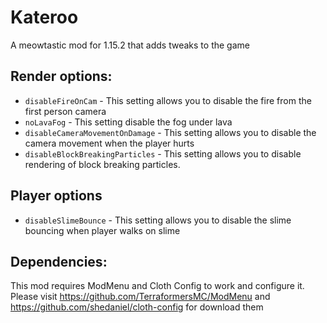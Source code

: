# Kateroo
A meowtastic mod for 1.15.2 that adds tweaks to the game

## Render options:

- ``disableFireOnCam`` - This setting allows you to disable the fire from the first person camera
- ``noLavaFog`` - This setting disable the fog under lava
- ``disableCameraMovementOnDamage`` - This setting allows you to disable the camera movement when the player hurts
- ``disableBlockBreakingParticles`` - This setting allows you to disable rendering of block breaking particles.

## Player options

- ``disableSlimeBounce`` - This setting allows you to disable the slime bouncing when player walks on slime

## Dependencies:

This mod requires ModMenu and Cloth Config to work and configure it. Please visit https://github.com/TerraformersMC/ModMenu and https://github.com/shedaniel/cloth-config for download them
